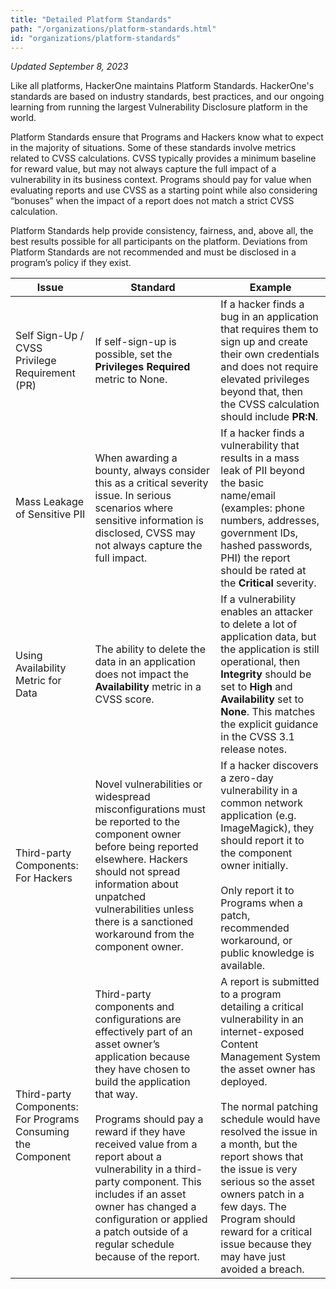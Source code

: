 ```yaml
---
title: "Detailed Platform Standards"
path: "/organizations/platform-standards.html"
id: "organizations/platform-standards"
---
```

*Updated September 8, 2023*

Like all platforms, HackerOne maintains Platform Standards. HackerOne's standards are based on industry standards, best practices, and our ongoing learning from running the largest Vulnerability Disclosure platform in the world.

Platform Standards ensure that Programs and Hackers know what to expect in the majority of situations. Some of these standards involve metrics related to CVSS calculations. CVSS typically provides a minimum baseline for reward value, but may not always capture the full impact of a vulnerability in its business context. Programs should pay for value when evaluating reports and use CVSS as a starting point while also considering “bonuses” when the impact of a report does not match a strict CVSS calculation.

Platform Standards help provide consistency, fairness, and, above all, the best results possible for all participants on the platform. Deviations from Platform Standards are not recommended and must be disclosed in a program’s policy if they exist.

 Issue | Standard | Example
----------- | ------------- | -------------
Self Sign-Up / CVSS Privilege Requirement (PR) | If self-sign-up is possible, set the **Privileges Required** metric to None. | If a hacker finds a bug in an application that requires them to sign up and create their own credentials and does not require elevated privileges beyond that, then the CVSS calculation should include **PR:N**.
Mass Leakage of Sensitive PII | When awarding a bounty, always consider this as a critical severity issue. In serious scenarios where sensitive information is disclosed, CVSS may not always capture the full impact. | If a hacker finds a vulnerability that results in a mass leak of PII beyond the basic name/email (examples: phone numbers, addresses, government IDs, hashed passwords, PHI) the report should be rated at the **Critical** severity.
Using Availability Metric for Data | The ability to delete the data in an application does not impact the **Availability** metric in a CVSS score. | If a vulnerability enables an attacker to delete a lot of application data, but the application is still operational, then **Integrity** should be set to **High** and **Availability** set to **None**. This matches the explicit guidance in the CVSS 3.1 release notes. 
Third-party Components: For Hackers | Novel vulnerabilities or widespread misconfigurations must be reported to the component owner before being reported elsewhere. Hackers should not spread information about unpatched vulnerabilities unless there is a sanctioned workaround from the component owner. | If a hacker discovers a zero-day vulnerability in a common network application (e.g. ImageMagick), they should report it to the component owner initially. <br><br>Only report it to Programs when a patch, recommended workaround, or public knowledge is available.
Third-party Components: For Programs Consuming the Component | Third-party components and configurations are effectively part of an asset owner’s application because they have chosen to build the application that way. <br><br>Programs should pay a reward if they have received value from a report about a vulnerability in a third-party component. This includes if an asset owner has changed a configuration or applied a patch outside of a regular schedule because of the report. | A report is submitted to a program detailing a critical vulnerability in an internet-exposed Content Management System the asset owner has deployed. <br><br>The normal patching schedule would have resolved the issue in a month, but the report shows that the issue is very serious so the asset owners patch in a few days. The Program should reward for a critical issue because they may have just avoided a breach.

